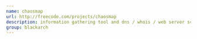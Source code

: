```yaml
---
name: chaosmap
url: http://freecode.com/projects/chaosmap
description: information gathering tool and dns / whois / web server scanner URL : http://freecode.com/projects/chaosmap Groups : blackarch blackarch-forensic blackarch-scanner blackarch-recon
group: blackarch
---
```

